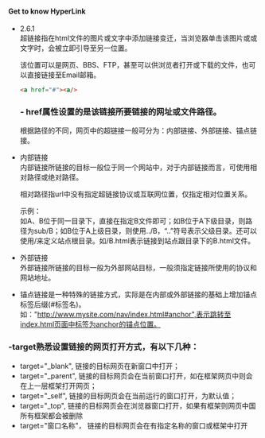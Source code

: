 #### Get to know HyperLink  
- 2.6.1  
超链接指在html文件的图片或文字中添加链接变迁，当浏览器单击该图片或或文字时，会被立即引导至另一位置。  
  
  该位置可以是网页、BBS、FTP，甚至可以供浏览者打开或下载的文件，也可以直接链接至Email邮箱。  
  ```html
  <a href="#"><a/>
  ```  
  ### - href属性设置的是该链接所要链接的网址或文件路径。  
  根据路径的不同，网页中的超链接一般可分为：内部链接、外部链接、锚点链接。    
- 内部链接  
内部链接所链接的目标一般位于同一个网站中，对于内部链接而言，可使用相对路径或绝对路径。  

  相对路径指url中没有指定超链接协议或互联网位置，仅指定相对位置关系。  

  示例：  
  如A、B位于同一目录下，直接在指定B文件即可；如B位于A下级目录，则路径为sub/B；如B位于A上级目录，则使用../B，“..”符号表示父级目录。还可以使用/来定义站点根目录。如/B.html表示链接到站点跟目录下的B.html文件。  


- 外部链接  
外部链接所链接的目标一般为外部网站目标，一般须指定链接所使用的协议和网站地址。  
- 锚点链接是一种特殊的链接方式，实际是在内部或外部链接的基础上增加锚点标签后缀(#标签名)。如："http://www.mysite.com/nav/index.html#anchor",表示跳转至index.html页面中标签为anchor的锚点位置。  
  
### -target熟悉设置链接的网页打开方式，有以下几种：  
- target="_blank", 链接的目标网页在新窗口中打开；  
- target="_parent", 链接的目标网页会在当前窗口打开，如在框架网页中则会在上一层框架打开网页；  
- target="_self", 链接的目标网页会在当前运行的窗口打开，为默认值； 
- target="_top", 链接的目标网页会在浏览器窗口打开，如果有框架则网页中国所有框架都会被删除  
- target="窗口名称"， 链接的目标网页会在有指定名称的窗口或框架中打开
